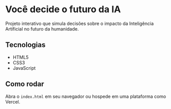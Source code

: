 # Você decide o futuro da IA

Projeto interativo que simula decisões sobre o impacto da Inteligência Artificial no futuro da humanidade.

## Tecnologias
- HTML5
- CSS3
- JavaScript

## Como rodar
Abra o `index.html` em seu navegador ou hospede em uma plataforma como Vercel.
